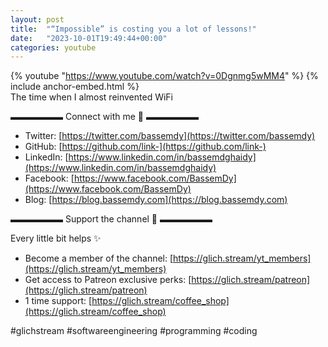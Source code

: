 ```yaml
---
layout: post
title:  "“Impossible” is costing you a lot of lessons!"
date:   "2023-10-01T19:49:44+00:00"
categories: youtube
---
```

{% youtube  "https://www.youtube.com/watch?v=0Dgnmg5wMM4" %}
{% include anchor-embed.html %}
<br />
The time when I almost reinvented WiFi

▬▬▬▬▬▬ Connect with me 👋 ▬▬▬▬▬▬

- Twitter: [https://twitter.com/bassemdy](https://twitter.com/bassemdy)
- GitHub: [https://github.com/link-](https://github.com/link-)
- LinkedIn: [https://www.linkedin.com/in/bassemdghaidy](https://www.linkedin.com/in/bassemdghaidy)
- Facebook: [https://www.facebook.com/BassemDy](https://www.facebook.com/BassemDy)
- Blog: [https://blog.bassemdy.com](https://blog.bassemdy.com)

▬▬▬▬▬▬ Support the channel 💜 ▬▬▬▬▬▬

Every little bit helps ✨
- Become a member of the channel: [https://glich.stream/yt_members](https://glich.stream/yt_members)
- Get access to Patreon exclusive perks: [https://glich.stream/patreon](https://glich.stream/patreon)
- 1 time support: [https://glich.stream/coffee_shop](https://glich.stream/coffee_shop)

#glichstream #softwareengineering #programming #coding
